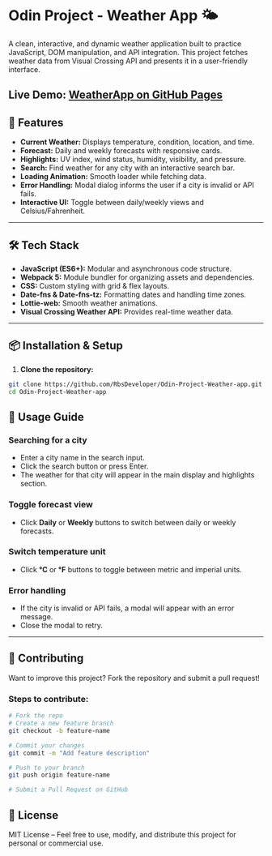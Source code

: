 # Odin Project - Weather App 🌤️

A clean, interactive, and dynamic weather application built to practice JavaScript, DOM manipulation, and API integration. This project fetches weather data from Visual Crossing API and presents it in a user-friendly interface.

**Live Demo**: [WeatherApp on GitHub Pages](https://rbsdeveloper.github.io/Odin-Project-Weather-app/)
---

## 🚀 Features

- **Current Weather:** Displays temperature, condition, location, and time.
- **Forecast:** Daily and weekly forecasts with responsive cards.
- **Highlights:** UV index, wind status, humidity, visibility, and pressure.
- **Search:** Find weather for any city with an interactive search bar.
- **Loading Animation:** Smooth loader while fetching data.
- **Error Handling:** Modal dialog informs the user if a city is invalid or API fails.
- **Interactive UI:** Toggle between daily/weekly views and Celsius/Fahrenheit.

---

## 🛠 Tech Stack

- **JavaScript (ES6+):** Modular and asynchronous code structure.
- **Webpack 5:** Module bundler for organizing assets and dependencies.
- **CSS:** Custom styling with grid & flex layouts.
- **Date-fns & Date-fns-tz:** Formatting dates and handling time zones.
- **Lottie-web:** Smooth weather animations.
- **Visual Crossing Weather API:** Provides real-time weather data.

---

## 📦 Installation & Setup

1. **Clone the repository:**

```bash
git clone https://github.com/RbsDeveloper/Odin-Project-Weather-app.git
cd Odin-Project-Weather-app
```

## 📝 Usage Guide

### Searching for a city
- Enter a city name in the search input.
- Click the search button or press Enter.
- The weather for that city will appear in the main display and highlights section.

### Toggle forecast view
- Click **Daily** or **Weekly** buttons to switch between daily or weekly forecasts.

### Switch temperature unit
- Click **°C** or **°F** buttons to toggle between metric and imperial units.

### Error handling
- If the city is invalid or API fails, a modal will appear with an error message.
- Close the modal to retry.

---

## 🤝 Contributing

Want to improve this project? Fork the repository and submit a pull request!

### Steps to contribute:

```bash
# Fork the repo
# Create a new feature branch
git checkout -b feature-name

# Commit your changes
git commit -m "Add feature description"

# Push to your branch
git push origin feature-name

# Submit a Pull Request on GitHub
```
## 📄 License

MIT License – Feel free to use, modify, and distribute this project for personal or commercial use.